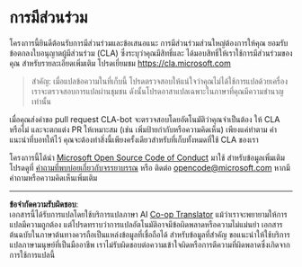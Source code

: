 <!--
CO_OP_TRANSLATOR_METADATA:
{
  "original_hash": "977ec5266dfd78ad1ce2bd8d46fccbda",
  "translation_date": "2025-09-05T21:03:03+00:00",
  "source_file": "CONTRIBUTING.md",
  "language_code": "th"
}
-->
# การมีส่วนร่วม

โครงการนี้ยินดีต้อนรับการมีส่วนร่วมและข้อเสนอแนะ การมีส่วนร่วมส่วนใหญ่ต้องการให้คุณ
ยอมรับข้อตกลงใบอนุญาตผู้มีส่วนร่วม (CLA) ซึ่งระบุว่าคุณมีสิทธิ์และ
ได้มอบสิทธิ์ให้เราใช้การมีส่วนร่วมของคุณ สำหรับรายละเอียดเพิ่มเติม โปรดเยี่ยมชม
https://cla.microsoft.com

> สำคัญ: เมื่อแปลข้อความในที่เก็บนี้ โปรดตรวจสอบให้แน่ใจว่าคุณไม่ได้ใช้การแปลด้วยเครื่อง เราจะตรวจสอบการแปลผ่านชุมชน ดังนั้นโปรดอาสาแปลเฉพาะในภาษาที่คุณมีความชำนาญเท่านั้น

เมื่อคุณส่งคำขอ pull request CLA-bot จะตรวจสอบโดยอัตโนมัติว่าคุณจำเป็นต้อง
ให้ CLA หรือไม่ และจะตกแต่ง PR ให้เหมาะสม (เช่น เพิ่มป้ายกำกับหรือความคิดเห็น) เพียงแค่ทำตาม
คำแนะนำที่บอทให้ไว้ คุณจะต้องทำสิ่งนี้เพียงครั้งเดียวสำหรับที่เก็บทั้งหมดที่ใช้ CLA ของเรา

โครงการนี้ได้นำ [Microsoft Open Source Code of Conduct](https://opensource.microsoft.com/codeofconduct/) มาใช้
สำหรับข้อมูลเพิ่มเติม โปรดดูที่ [คำถามที่พบบ่อยเกี่ยวกับจรรยาบรรณ](https://opensource.microsoft.com/codeofconduct/faq/)
หรือ ติดต่อ [opencode@microsoft.com](mailto:opencode@microsoft.com) หากมีคำถามหรือความคิดเห็นเพิ่มเติม

---

**ข้อจำกัดความรับผิดชอบ**:  
เอกสารนี้ได้รับการแปลโดยใช้บริการแปลภาษา AI [Co-op Translator](https://github.com/Azure/co-op-translator) แม้ว่าเราจะพยายามให้การแปลมีความถูกต้อง แต่โปรดทราบว่าการแปลอัตโนมัติอาจมีข้อผิดพลาดหรือความไม่แม่นยำ เอกสารต้นฉบับในภาษาต้นทางควรถือเป็นแหล่งข้อมูลที่เชื่อถือได้ สำหรับข้อมูลที่สำคัญ ขอแนะนำให้ใช้บริการแปลภาษามนุษย์ที่เป็นมืออาชีพ เราไม่รับผิดชอบต่อความเข้าใจผิดหรือการตีความที่ผิดพลาดซึ่งเกิดจากการใช้การแปลนี้